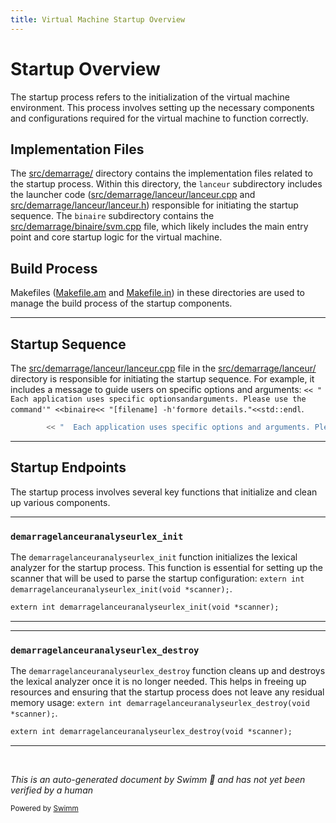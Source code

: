 ```yaml
---
title: Virtual Machine Startup Overview
---
```

# Startup Overview

The startup process refers to the initialization of the virtual machine environment. This process involves setting up the necessary components and configurations required for the virtual machine to function correctly.

## Implementation Files

The <SwmPath>[src/demarrage/](src/demarrage/)</SwmPath> directory contains the implementation files related to the startup process. Within this directory, the <SwmToken path="src/demarrage/lanceur/lanceur.cpp" pos="20:8:8" line-data="#include &lt;src/demarrage/lanceur/lanceur.h&gt;">`lanceur`</SwmToken> subdirectory includes the launcher code (<SwmPath>[src/demarrage/lanceur/lanceur.cpp](src/demarrage/lanceur/lanceur.cpp)</SwmPath> and <SwmPath>[src/demarrage/lanceur/lanceur.h](src/demarrage/lanceur/lanceur.h)</SwmPath>) responsible for initiating the startup sequence. The <SwmToken path="src/demarrage/lanceur/lanceur.cpp" pos="265:33:33" line-data="		&lt;&lt; &quot;  Each application uses specific options and arguments. Please use the command &#39;&quot; &lt;&lt; binaire &lt;&lt; &quot; [filename] -h&#39; for more details.&quot; &lt;&lt; std::endl">`binaire`</SwmToken> subdirectory contains the <SwmPath>[src/demarrage/binaire/svm.cpp](src/demarrage/binaire/svm.cpp)</SwmPath> file, which likely includes the main entry point and core startup logic for the virtual machine.

## Build Process

Makefiles (<SwmPath>[Makefile.am](Makefile.am)</SwmPath> and <SwmPath>[Makefile.in](Makefile.in)</SwmPath>) in these directories are used to manage the build process of the startup components.

<SwmSnippet path="/src/demarrage/lanceur/lanceur.cpp" line="265">

---

## Startup Sequence

The <SwmPath>[src/demarrage/lanceur/lanceur.cpp](src/demarrage/lanceur/lanceur.cpp)</SwmPath> file in the <SwmPath>[src/demarrage/lanceur/](src/demarrage/lanceur/)</SwmPath> directory is responsible for initiating the startup sequence. For example, it includes a message to guide users on specific options and arguments: `<< " `<SwmToken path="src/demarrage/lanceur/lanceur.cpp" pos="265:5:5" line-data="		&lt;&lt; &quot;  Each application uses specific options and arguments. Please use the command &#39;&quot; &lt;&lt; binaire &lt;&lt; &quot; [filename] -h&#39; for more details.&quot; &lt;&lt; std::endl">`Each`</SwmToken>` `<SwmToken path="src/demarrage/lanceur/lanceur.cpp" pos="265:7:7" line-data="		&lt;&lt; &quot;  Each application uses specific options and arguments. Please use the command &#39;&quot; &lt;&lt; binaire &lt;&lt; &quot; [filename] -h&#39; for more details.&quot; &lt;&lt; std::endl">`application`</SwmToken>` `<SwmToken path="src/demarrage/lanceur/lanceur.cpp" pos="265:9:9" line-data="		&lt;&lt; &quot;  Each application uses specific options and arguments. Please use the command &#39;&quot; &lt;&lt; binaire &lt;&lt; &quot; [filename] -h&#39; for more details.&quot; &lt;&lt; std::endl">`uses`</SwmToken>` `<SwmToken path="src/demarrage/lanceur/lanceur.cpp" pos="265:11:11" line-data="		&lt;&lt; &quot;  Each application uses specific options and arguments. Please use the command &#39;&quot; &lt;&lt; binaire &lt;&lt; &quot; [filename] -h&#39; for more details.&quot; &lt;&lt; std::endl">`specific`</SwmToken>` `<SwmToken path="src/demarrage/lanceur/lanceur.cpp" pos="265:13:13" line-data="		&lt;&lt; &quot;  Each application uses specific options and arguments. Please use the command &#39;&quot; &lt;&lt; binaire &lt;&lt; &quot; [filename] -h&#39; for more details.&quot; &lt;&lt; std::endl">`options`</SwmToken>` and `<SwmToken path="src/demarrage/lanceur/lanceur.cpp" pos="265:17:17" line-data="		&lt;&lt; &quot;  Each application uses specific options and arguments. Please use the command &#39;&quot; &lt;&lt; binaire &lt;&lt; &quot; [filename] -h&#39; for more details.&quot; &lt;&lt; std::endl">`arguments`</SwmToken>`. `<SwmToken path="src/demarrage/lanceur/lanceur.cpp" pos="265:20:20" line-data="		&lt;&lt; &quot;  Each application uses specific options and arguments. Please use the command &#39;&quot; &lt;&lt; binaire &lt;&lt; &quot; [filename] -h&#39; for more details.&quot; &lt;&lt; std::endl">`Please`</SwmToken>` `<SwmToken path="src/demarrage/lanceur/lanceur.cpp" pos="265:22:22" line-data="		&lt;&lt; &quot;  Each application uses specific options and arguments. Please use the command &#39;&quot; &lt;&lt; binaire &lt;&lt; &quot; [filename] -h&#39; for more details.&quot; &lt;&lt; std::endl">`use`</SwmToken>` `<SwmToken path="src/demarrage/lanceur/lanceur.cpp" pos="265:24:24" line-data="		&lt;&lt; &quot;  Each application uses specific options and arguments. Please use the command &#39;&quot; &lt;&lt; binaire &lt;&lt; &quot; [filename] -h&#39; for more details.&quot; &lt;&lt; std::endl">`the`</SwmToken>` `<SwmToken path="src/demarrage/lanceur/lanceur.cpp" pos="265:26:26" line-data="		&lt;&lt; &quot;  Each application uses specific options and arguments. Please use the command &#39;&quot; &lt;&lt; binaire &lt;&lt; &quot; [filename] -h&#39; for more details.&quot; &lt;&lt; std::endl">`command`</SwmToken>` '" << `<SwmToken path="src/demarrage/lanceur/lanceur.cpp" pos="265:33:33" line-data="		&lt;&lt; &quot;  Each application uses specific options and arguments. Please use the command &#39;&quot; &lt;&lt; binaire &lt;&lt; &quot; [filename] -h&#39; for more details.&quot; &lt;&lt; std::endl">`binaire`</SwmToken>` << " `<SwmToken path="src/demarrage/lanceur/lanceur.cpp" pos="265:39:41" line-data="		&lt;&lt; &quot;  Each application uses specific options and arguments. Please use the command &#39;&quot; &lt;&lt; binaire &lt;&lt; &quot; [filename] -h&#39; for more details.&quot; &lt;&lt; std::endl">`[filename]`</SwmToken>` `<SwmToken path="src/demarrage/lanceur/lanceur.cpp" pos="265:43:45" line-data="		&lt;&lt; &quot;  Each application uses specific options and arguments. Please use the command &#39;&quot; &lt;&lt; binaire &lt;&lt; &quot; [filename] -h&#39; for more details.&quot; &lt;&lt; std::endl">`-h'`</SwmToken>` for `<SwmToken path="src/demarrage/lanceur/lanceur.cpp" pos="265:49:49" line-data="		&lt;&lt; &quot;  Each application uses specific options and arguments. Please use the command &#39;&quot; &lt;&lt; binaire &lt;&lt; &quot; [filename] -h&#39; for more details.&quot; &lt;&lt; std::endl">`more`</SwmToken>` `<SwmToken path="src/demarrage/lanceur/lanceur.cpp" pos="265:51:53" line-data="		&lt;&lt; &quot;  Each application uses specific options and arguments. Please use the command &#39;&quot; &lt;&lt; binaire &lt;&lt; &quot; [filename] -h&#39; for more details.&quot; &lt;&lt; std::endl">`details."`</SwmToken>` << `<SwmToken path="src/demarrage/lanceur/lanceur.cpp" pos="265:57:59" line-data="		&lt;&lt; &quot;  Each application uses specific options and arguments. Please use the command &#39;&quot; &lt;&lt; binaire &lt;&lt; &quot; [filename] -h&#39; for more details.&quot; &lt;&lt; std::endl">`std::endl`</SwmToken>.

```c++
		<< "  Each application uses specific options and arguments. Please use the command '" << binaire << " [filename] -h' for more details." << std::endl
```

---

</SwmSnippet>

## Startup Endpoints

The startup process involves several key functions that initialize and clean up various components.

<SwmSnippet path="/src/demarrage/lanceur/analyseur/analyseur.syn.ypp" line="27">

---

### <SwmToken path="src/demarrage/lanceur/analyseur/analyseur.syn.ypp" pos="27:4:4" line-data="extern int demarragelanceuranalyseurlex_init(void *scanner);">`demarragelanceuranalyseurlex_init`</SwmToken>

The <SwmToken path="src/demarrage/lanceur/analyseur/analyseur.syn.ypp" pos="27:4:4" line-data="extern int demarragelanceuranalyseurlex_init(void *scanner);">`demarragelanceuranalyseurlex_init`</SwmToken> function initializes the lexical analyzer for the startup process. This function is essential for setting up the scanner that will be used to parse the startup configuration: <SwmToken path="src/demarrage/lanceur/analyseur/analyseur.syn.ypp" pos="27:0:11" line-data="extern int demarragelanceuranalyseurlex_init(void *scanner);">`extern int demarragelanceuranalyseurlex_init(void *scanner);`</SwmToken>.

```ypp
extern int demarragelanceuranalyseurlex_init(void *scanner);
```

---

</SwmSnippet>

<SwmSnippet path="/src/demarrage/lanceur/analyseur/analyseur.syn.ypp" line="28">

---

### <SwmToken path="src/demarrage/lanceur/analyseur/analyseur.syn.ypp" pos="28:4:4" line-data="extern int demarragelanceuranalyseurlex_destroy(void *scanner);">`demarragelanceuranalyseurlex_destroy`</SwmToken>

The <SwmToken path="src/demarrage/lanceur/analyseur/analyseur.syn.ypp" pos="28:4:4" line-data="extern int demarragelanceuranalyseurlex_destroy(void *scanner);">`demarragelanceuranalyseurlex_destroy`</SwmToken> function cleans up and destroys the lexical analyzer once it is no longer needed. This helps in freeing up resources and ensuring that the startup process does not leave any residual memory usage: <SwmToken path="src/demarrage/lanceur/analyseur/analyseur.syn.ypp" pos="28:0:11" line-data="extern int demarragelanceuranalyseurlex_destroy(void *scanner);">`extern int demarragelanceuranalyseurlex_destroy(void *scanner);`</SwmToken>.

```ypp
extern int demarragelanceuranalyseurlex_destroy(void *scanner);
```

---

</SwmSnippet>

&nbsp;

*This is an auto-generated document by Swimm 🌊 and has not yet been verified by a human*

<SwmMeta version="3.0.0" repo-id="Z2l0aHViJTNBJTNBc3ZtLTIuNy4yMDI0MTEwNyUzQSUzQVN3aW1tLURlbW8=" repo-name="svm-2.7.20241107"><sup>Powered by [Swimm](/)</sup></SwmMeta>
